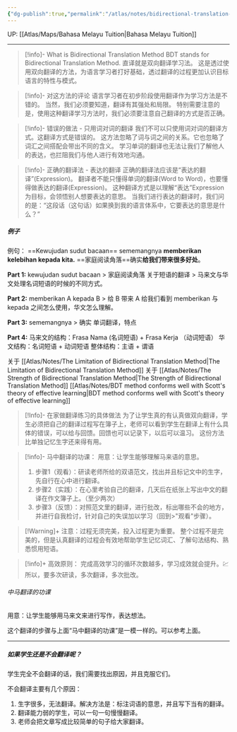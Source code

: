```yaml
---
{"dg-publish":true,"permalink":"/atlas/notes/bidirectional-translation-method-for-bm/"}
---
```


UP: [[Atlas/Maps/Bahasa Melayu Tuition\|Bahasa Melayu Tuition]]

---
> [!info]- What is Bidirectional Translation Method
> BDT stands for Bidirectional Translation Method.
> 直译就是双向翻译学习法。
> 这是透过使用双向翻译的方法，为语言学习者打好基础，透过翻译的过程更加认识目标语言的特性与模式。

> [!info]- 对这方法的评论
> 语言学习者在初步阶段使用翻译作为学习方法是不错的。
> 当然，我们必须要知道，翻译有其强处和局限。
> 特别需要注意的是，使用这种翻译学习方法时，我们必须要注意自己翻译的方式是否正确。

> [!info]- 错误的做法 - 只用词对词的翻译
>我们不可以只使用词对词的翻译方式。这翻译方式是错误的。
> 这方法忽略了词与词之间的关系。它也忽略了词汇之间搭配会带出不同的含义。
> 学习单词的翻译也无法让我们了解他人的表达，也拦阻我们与他人进行有效地沟通。

> [!info]- 正确的翻译法 - 表达的翻译
> 正确的翻译法应该是“表达的翻译”(Expression)。
> 翻译者不能只懂得单词的翻译(Word to Word)，也要懂得做表达的翻译(Expression)。
> 这种翻译方式是以理解“表达”Expression为目标，会领悟别人想要表达的意思。
> 当我们进行表达的翻译时，我们问的是：“这段话（这句话）如果换到我的语言体系中，它要表达的意思是什么？”

##### 例子

例句：
==Kewujudan sudut bacaan== sememangnya **memberikan kelebihan kepada kita.**
==家庭阅读角落==确实**给我们带来很多好处**。

**Part 1:**
kewujudan sudut bacaan > 家庭阅读角落
关于短语的翻译 > 马来文与华文处理名词短语的时候的不同方式。

**Part 2:**
memberikan A kepada B >  给 B 带来 A
给我们看到 memberikan 与 kepada 之间怎么使用，华文怎么理解。

**Part 3:** 
sememangnya > 确实
单词翻译，特点

**Part 4:**
马来文的结构：Frasa Nama (名词短语) + Frasa Kerja （动词短语）
华文结构：名词短语 + 动词短语
整体结构：主语 + 谓语

关于 [[Atlas/Notes/The Limitation of Bidirectional Translation Method\|The Limitation of Bidirectional Translation Method]] 
关于 [[Atlas/Notes/The Strength of Bidirectional Translation Method\|The Strength of Bidirectional Translation Method]]
[[Atlas/Notes/BDT method conforms well with Scott's theory of effective learning\|BDT method conforms well with Scott's theory of effective learning]]

> [!Info]- 在家做翻译练习的具体做法
> 为了让学生真的有认真做双向翻译，学生必须把自己的翻译过程写在簿子上，老师可以看到学生在翻译上有什么具体的错误，可以给与回馈。回馈也可以记录下，以后可以温习。
> 这份方法比单独记忆生字还来得有用。

> [!info]- 马中翻译的功课：
用意：让学生能够理解马来语的意思。
>
> 1. 步骤1（观看）：研读老师所给的双语范文，找出并且标记文中的生字，先自行在心中进行翻译。
>2. 步骤2（实践）：在心里考验自己的翻译，几天后在纸张上写出中文的翻译在作文簿子上。（至少两次）
> 3. 步骤3（反馈）：对照范文里的翻译，进行批改，标出哪些不会的地方，并进行自我检讨，针对自己的失误加以学习（回到>"观看"步骤）。

> [!Warning]+ 注意：过程无须完美，投入过程更为重要。
> 整个过程不是完美的，但是认真翻译的过程会有效地帮助学生记忆词汇、了解句法结构、熟悉惯用短语。

> [!info]+ 高效原则：
> 完成高效学习的循环次数越多，学习成效就会提升。💹
所以，要多次研读，多次翻译，多次批改。

###### 中马翻译的功课
用意：让学生能够用马来文来进行写作，表达想法。

这个翻译的步骤与上面“马中翻译的功课”是一模一样的。可以参考上面。

---
##### 如果学生还是不会翻译呢？
学生完全不会翻译的话，我们需要找出原因，并且克服它们。

不会翻译主要有几个原因：
1. 生字很多，无法翻译。解决方法是：标注词语的意思，并且写下当有的翻译。
2. 翻译能力弱的学生，可以一句一句慢慢翻译。
3. 老师会把文章写成比较简单的句子给大家翻译。
